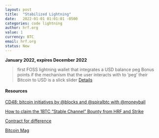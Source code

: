 ```yaml
---
layout: post
title:  "Stabilized Lightning"
date:   2022-01-01 01:01:01 -0500
categories: code lightning
author: hrf.org
value: 1
currency: BTC
email: hrf.org
status: New
---
```


**January 2022, expires December 2022**

> first FOSS lightning wallet that integrates a USD balance peg
> Bonus points if the mechanism that the user interacts with to ‘peg’ their Bitcoin to USD is a slick slider
[Details](https://hrf.org/strike-hrf-bounty)

#### Resources

[CD48: bitcoin initiatives by @blocks and @spiralbtc with @moneyball](https://citadeldispatch.com/cd48/)

[How to claim the 1BTC “Stable Channel” Bounty from HRF and Strike](https://suredbits.com/how-to-claim-the-1btc-stable-channel-bounty-from-hrf-and-strike/)

[Contract for difference](https://en.wikipedia.org/wiki/Contract_for_difference)

[Bitcoin Mag](https://bitcoinmagazine.com/business/hrf-strike-launch-lightning-bounty-in-bitcoin)

